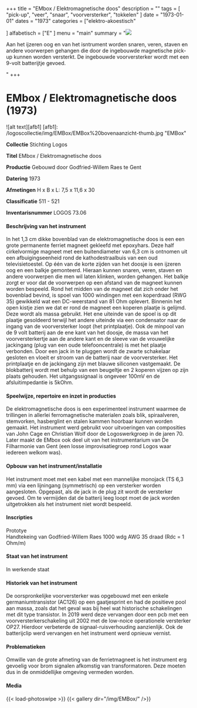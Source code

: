 ﻿+++
title = "EMbox / Elektromagnetische doos"
description = ""
tags = [ "pick-up", "veer", "snaar", "voorversterker", "tokkelen"
]
date = "1973-01-01"
dates = "1973"
categories = ["elektro-akoestisch"

]
alfabetisch = ["E"
]
menu = "main"
summary = "<a href='/logoscollectie/1973/embox'><img src='/logoscollectie/img/EMBox/EMBox%20bovenaanzicht-thumb.jpg'></a><p>Aan het ijzeren oog en van het isntrument worden snaren, veren, staven en andere voorwerpen gehangen die door de ingebouwde magnetische pick-up kunnen worden versterkt. De ingebouwde voorversterker wordt met een 9-volt batterijtje gevoed.</p>"
+++



# EMbox / Elektromagnetische doos (1973)

![alt text][afb1]
[afb1]: /logoscollectie/img/EMBox/EMBox%20bovenaanzicht-thumb.jpg "EMBox"

**Collectie**
Stichting Logos

**Titel**
EMbox / Elektromagnetische doos

**Productie**
Gebouwd door Godfried-Willem Raes te Gent

**Datering**
1973

**Afmetingen**
H x B x L: 7,5 x 11,6 x 30

**Classificatie**
511 - 521

**Inventarisnummer**
LOGOS 73.06

#### Beschrijving van het instrument
In het 1,3 cm dikke bovenblad van de elektromagnetische doos is een een grote permanente ferriet magneet gekleefd met epoxyhars. Deze half cirkelvormige magneet met een buitendiameter van 6,3 cm is ontnomen uit een afbuigingseenheid rond de kathodestraalbuis van een oud televisietoestel. Op één van de korte zijden van het doosje is een ijzeren oog en een balkje gemonteerd. Hieraan kunnen snaren, veren, staven en andere voorwerpen die men wil laten klinken, worden gehangen. Het balkje zorgt er voor dat de voorwerpen op een afstand van de magneet kunnen worden bespeeld. Rond het midden van de magneet dat zich onder het bovenblad bevind, is spoel van 1000 windingen met een koperdraad (RWG 35) gewikkeld wat een DC-weerstand van 81 Ohm oplevert. Binnenin het open kistje zien we dat er rond de magneet een koperen plaatje is gelijmd. Deze wordt als massa gebruikt. Het ene uiteinde van de spoel is op dit plaatje gesoldeerd terwijl het andere uiteinde via een condensator naar de ingang van de voorversterker loopt (het printplaatje). Ook de minpool van de 9 volt batterij aan de ene kant van het doosje, de massa van het voorversterkertje aan de andere kant en de sleeve van de vrouwelijke jackingang (plug van een oude telefooncentrale) is met het plaatje verbonden. Door een jack in te pluggen wordt de zwarte schakelaar gesloten en vloeit er stroom van de batterij naar de voorversterker. Het printplaatje en de jackingang zijn met blauwe siliconen vastgemaakt. De blokbatterij wordt met behulp van een beugeltje en 2 koperen vijzen op zijn plaats gehouden. Het uitgangssignaal is ongeveer 100mV en de afsluitimpedantie is 5kOhm.

#### Speelwijze, repertoire en inzet in producties
De elektromagnetische doos is een experimenteel instrument waarmee de trillingen in allerlei ferromagnetische materialen zoals blik, spiraalveren, stemvorken, hasberglint en stalen kammen hoorbaar kunnen worden gemaakt. Het instrument werd gebruikt voor uitvoeringen van composities van John Cage en Christian Wolf door de Logoswerkgroep in de jaren 70. Later maakt de EMbox ook deel uit van het instrumentarium van De Filharmonie van Gent (een losse improvisatiegroep rond Logos waar iedereen welkom was). 

#### Opbouw van het instrument/installatie
Het instrument moet met een kabel met een mannelijke monojack (TS 6,3 mm) via een lijningang (symmetrisch) op een versterker worden aangesloten. Opgepast, als de jack in de plug zit wordt de versterker gevoed. Om te vermijden dat de batterij leeg loopt moet de jack worden uitgetrokken als het instrument niet wordt bespeeld. 

#### Inscripties
Prototye  
Handtekeing van Godfried-Willem Raes
1000 wdg
AWG 35 draad
(Rdc = 1 Ohm/m)

#### Staat van het instrument
In werkende staat

#### Historiek van het instrument
De oorspronkelijke voorversterker was opgebouwd met een enkele germaniumtransistor (AC126) op een gaatjesprint en had de positieve pool aan massa, zoals dat het geval was bij heel wat historische schakelingen met dit type transistor. In 2019 werd deze vervangen door een pcb met een  voorversterkerschakeling uit 2002 met de low-noice operationele versterker OP27. Hierdoor verbeterde de signaal-ruisverhouding aanzienlijk. Ook de batterijclip werd vervangen en het instrument werd opnieuw vernist.

#### Problematieken
Omwille van de grote afmeting van de ferrietmagneet is het instrument erg gevoelig voor brom signalen afkomstig van transformatoren. Deze moeten dus in de onmiddellijke omgeving vermeden worden.

#### Media
{{< load-photoswipe >}}
{{< gallery dir="/img/EMBox/" />}}